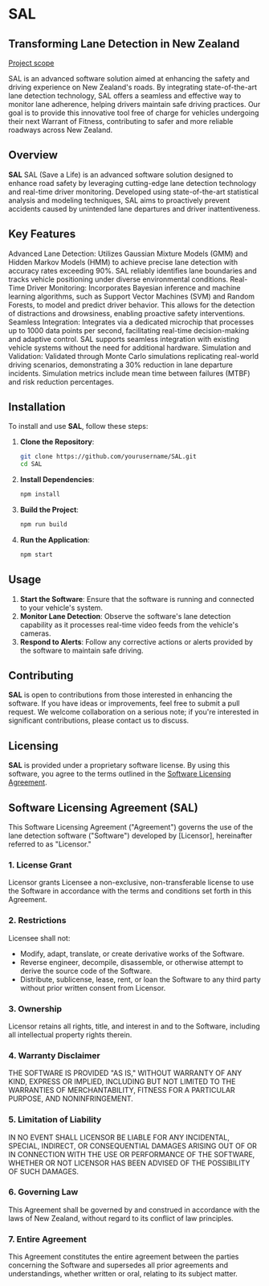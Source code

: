 # SAL
## Transforming Lane Detection in New Zealand
[Project scope](https://www.linkedin.com/company/sal-save-a-life/about/?viewAsMember=true)

SAL is an advanced software solution aimed at enhancing the safety and driving experience on New Zealand's roads. By integrating state-of-the-art lane detection technology, SAL offers a seamless and effective way to monitor lane adherence, helping drivers maintain safe driving practices. Our goal is to provide this innovative tool free of charge for vehicles undergoing their next Warrant of Fitness, contributing to safer and more reliable roadways across New Zealand.


## Overview

**SAL** SAL (Save a Life) is an advanced software solution designed to enhance road safety by leveraging cutting-edge lane detection technology and real-time driver monitoring. Developed using state-of-the-art statistical analysis and modeling techniques, SAL aims to proactively prevent accidents caused by unintended lane departures and driver inattentiveness.

## Key Features

Advanced Lane Detection: Utilizes Gaussian Mixture Models (GMM) and Hidden Markov Models (HMM) to achieve precise lane detection with accuracy rates exceeding 90%. SAL reliably identifies lane boundaries and tracks vehicle positioning under diverse environmental conditions.
Real-Time Driver Monitoring: Incorporates Bayesian inference and machine learning algorithms, such as Support Vector Machines (SVM) and Random Forests, to model and predict driver behavior. This allows for the detection of distractions and drowsiness, enabling proactive safety interventions.
Seamless Integration: Integrates via a dedicated microchip that processes up to 1000 data points per second, facilitating real-time decision-making and adaptive control. SAL supports seamless integration with existing vehicle systems without the need for additional hardware.
Simulation and Validation: Validated through Monte Carlo simulations replicating real-world driving scenarios, demonstrating a 30% reduction in lane departure incidents. Simulation metrics include mean time between failures (MTBF) and risk reduction percentages.

## Installation

To install and use **SAL**, follow these steps:

1. **Clone the Repository**:
    ```bash
    git clone https://github.com/yourusername/SAL.git
    cd SAL
    ```

2. **Install Dependencies**:
    ```bash
    npm install
    ```

3. **Build the Project**:
    ```bash
    npm run build
    ```

4. **Run the Application**:
    ```bash
    npm start
    ```

## Usage

1. **Start the Software**: Ensure that the software is running and connected to your vehicle's system.
2. **Monitor Lane Detection**: Observe the software's lane detection capability as it processes real-time video feeds from the vehicle's cameras.
3. **Respond to Alerts**: Follow any corrective actions or alerts provided by the software to maintain safe driving.

## Contributing

**SAL** is open to contributions from those interested in enhancing the software. If you have ideas or improvements, feel free to submit a pull request. We welcome collaboration on a serious note; if you're interested in significant contributions, please contact us to discuss.

## Licensing

**SAL** is provided under a proprietary software license. By using this software, you agree to the terms outlined in the [Software Licensing Agreement](LICENSE).

## Software Licensing Agreement (SAL)

This Software Licensing Agreement ("Agreement") governs the use of the lane detection software ("Software") developed by [Licensor], hereinafter referred to as "Licensor."

### 1. License Grant

Licensor grants Licensee a non-exclusive, non-transferable license to use the Software in accordance with the terms and conditions set forth in this Agreement.

### 2. Restrictions

Licensee shall not:
- Modify, adapt, translate, or create derivative works of the Software.
- Reverse engineer, decompile, disassemble, or otherwise attempt to derive the source code of the Software.
- Distribute, sublicense, lease, rent, or loan the Software to any third party without prior written consent from Licensor.

### 3. Ownership

Licensor retains all rights, title, and interest in and to the Software, including all intellectual property rights therein.

### 4. Warranty Disclaimer

THE SOFTWARE IS PROVIDED "AS IS," WITHOUT WARRANTY OF ANY KIND, EXPRESS OR IMPLIED, INCLUDING BUT NOT LIMITED TO THE WARRANTIES OF MERCHANTABILITY, FITNESS FOR A PARTICULAR PURPOSE, AND NONINFRINGEMENT.

### 5. Limitation of Liability

IN NO EVENT SHALL LICENSOR BE LIABLE FOR ANY INCIDENTAL, SPECIAL, INDIRECT, OR CONSEQUENTIAL DAMAGES ARISING OUT OF OR IN CONNECTION WITH THE USE OR PERFORMANCE OF THE SOFTWARE, WHETHER OR NOT LICENSOR HAS BEEN ADVISED OF THE POSSIBILITY OF SUCH DAMAGES.

### 6. Governing Law

This Agreement shall be governed by and construed in accordance with the laws of New Zealand, without regard to its conflict of law principles.

### 7. Entire Agreement

This Agreement constitutes the entire agreement between the parties concerning the Software and supersedes all prior agreements and understandings, whether written or oral, relating to its subject matter.

